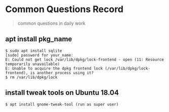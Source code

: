 # Common Questions Record
> common questions in daily work

## apt install pkg_name
```shell
$ sudo apt install sqlite
[sudo] password for your_name: 
E: Could not get lock /var/lib/dpkg/lock-frontend - open (11: Resource temporarily unavailable)
E: Unable to acquire the dpkg frontend lock (/var/lib/dpkg/lock-frontend), is another process using it?
$ rm /var/lib/dpkg/lock
```

## install tweak tools on Ubuntu 18.04
```shell
$ apt install gnome-tweak-tool (run as super user)
```
